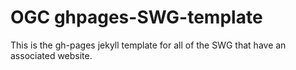 # OGC ghpages-SWG-template
This is the gh-pages jekyll template for all of the SWG that have an associated website.
